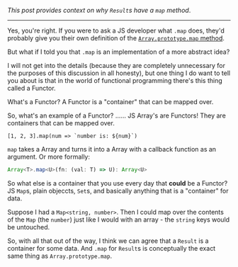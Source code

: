 *This post provides context on why `Result`s have a `map` method*.

----

Yes, you're right. If you were to ask a JS developer what `.map` does, they'd probably give you their own definition of the [`Array.prototype.map` method](https://developer.mozilla.org/en-US/docs/Web/JavaScript/Reference/Global_Objects/Array/map).

But what if I told you that `.map` is an implementation of a more abstract idea?

I will not get into the details (because they are completely unnecessary for the purposes of this discussion in all honesty), but one thing I do want to tell you about is that in the world of functional programming there's this thing called a Functor.

What's a Functor? A Functor is a "container" that can be mapped over.

So, what's an example of a Functor? ...... JS Array's are Functors! They are containers that can be mapped over. 

```
[1, 2, 3].map(num => `number is: ${num}`)
```

`map` takes a Array<number> and turns it into a Array<string> with a callback function as an argument. Or more formally:

```typescript
Array<T>.map<U>(fn: (val: T) => U): Array<U>
```

So what else is a container that you use every day that **could** be a Functor? JS `Map`s, plain objeccts, `Set`s, and basically anything that is a "container" for data.

Suppose I had a `Map<string, number>`. Then I could map over the contents of the `Map` (the `number`) just like I would with an array - the `string` keys would be untouched.

So, with all that out of the way, I think we can agree that a `Result` is a container for some data. And `.map` for `Result`s is conceptually the exact same thing as `Array.prototype.map`.
